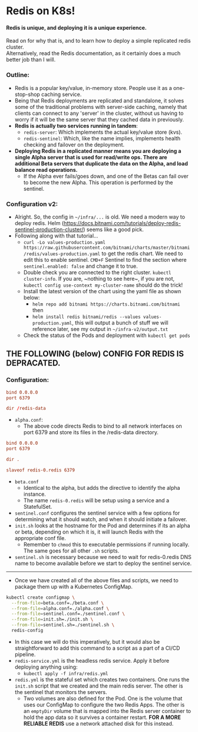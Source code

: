 # Redis on K8s!
#### Redis is unique, and deploying it is a unique experience.
Read on for why that is, and to learn how to deploy a simple replicated redis cluster.  
Alternatively, read the Redis documentation, as it certainly does a much better job than I will.  
  
### Outline:
* Redis is a popular key/value, in-memory store. People use it as a one-stop-shop caching service.
* Being that Redis deployments are replicated and standalone, it solves some of the traditional problems with server-side caching, namely that clients can connect to any 'server' in the cluster, without us having to worry if it will be the same server that they cached data in previously.
* **Redis is actually two services running in tandem**:
  * `redis-server`: Which implements the actual key/value store (kvs).
  * `redis-sentinel`: Which, like the name implies, implements health checking and failover on the deployment.
* **Deploying Redis in a replicated manner means you are deploying a single Alpha server that is used for read/write ops. There are additional Beta servers that duplicate the data on the Alpha, and load balance read operations.**
  * If the Alpha ever fails/goes down, and one of the Betas can fail over to become the new Alpha. This operation is performed by the sentinel.

### Configuration v2:
* Alright. So, the config in `~/infra/...` is old. We need a modern way to deploy redis. Helm (https://docs.bitnami.com/tutorials/deploy-redis-sentinel-production-cluster/) seems like a good pick.
* Following along with that tutorial...
  * `curl -Lo values-production.yaml https://raw.githubusercontent.com/bitnami/charts/master/bitnami/redis/values-production.yaml` to get the redis chart. We need to edit this to enable sentinel. `CMD+F` Sentinel to find the section where `sentinel.enabled: false` and change it to true.
  * Double check you are connected to the right cluster. `kubectl cluster-info`. If you are, ~nothing to see here~, if you are not, `kubectl config use-context my-cluster-name` should do the trick!
  * Install the latest version of the chart using the yaml file as shown below:
    * `helm repo add bitnami https://charts.bitnami.com/bitnami` then
    * `helm install redis bitnami/redis --values values-production.yaml`, this will output a bunch of stuff we will reference later, see my output in `~/infra-v2/output.txt`
  * Check the status of the Pods and deployment with `kubectl get pods`


## THE FOLLOWING (below) CONFIG FOR REDIS IS DEPRACATED.
### Configuration:
```alpha.conf
bind 0.0.0.0
port 6379

dir /redis-data
```
* `alpha.conf`:
  * The above code directs Redis to bind to all network interfaces on port 6379 and store its files in the /redis-data directory.
```beta.conf
bind 0.0.0.0
port 6379

dir .

slaveof redis-0.redis 6379
```
* `beta.conf`
  * Identical to the alpha, but adds the directive to identify the alpha instance.
  * The name `redis-0.redis` will be setup using a service and a StatefulSet.
* `sentinel.conf` configures the sentinel service with a few options for determining what it should watch, and when it should initiate a failover.
* `init.sh` looks at the hostname for the Pod and determines if its an alpha or beta, depending on which it is, it will launch Redis with the appropriate conf file.
  * Remember to `chmod` this to executable permissions if running locally. The same goes for all other `.sh` scripts.
* `sentinel.sh` is necessary because we need to wait for redis-0.redis DNS name to become available before we start to deploy the sentinel service.  
------------------  
* Once we have created all of the above files and scripts, we need to package them up with a Kubernetes ConfigMap.
```bash
kubectl create configmap \
  --from-file=beta.conf=./beta.conf \
  --from-file=alpha.conf=./alpha.conf \
  --from-file=sentinel.conf=./sentinel.conf \
  --from-file=init.sh=./init.sh \
  --from-file=sentinel.sh=./sentinel.sh \
  redis-config
```
  * In this case we will do this imperatively, but it would also be straightforward to add this command to a script as a part of a CI/CD pipeline.
* `redis-service.yml` is the headless redis service. Apply it before deploying anything using:
  * `kubectl apply -f infra/redis.yml`
* `redis.yml` is the stateful set which creates two containers. One runs the `init.sh` script that we created and the main redis server. The other is the sentinel that monitors the servers.
  * Two volumes are also defined for the Pod. One is the volume that uses our ConfigMap to configure the two Redis Apps. The other is an `emptyDir` volume that is mapped into the Redis server container to hold the app data so it survives a container restart. **FOR A MORE RELIABLE REDIS** use a network attached disk for this instead.
